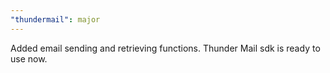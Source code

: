 ```yaml
---
"thundermail": major
---
```


Added email sending and retrieving functions. Thunder Mail sdk is ready to use now.
